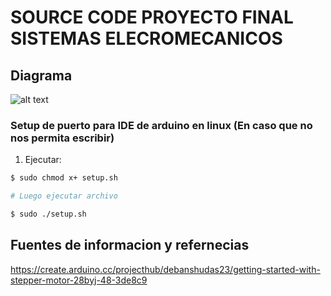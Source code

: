 # SOURCE CODE PROYECTO FINAL SISTEMAS ELECROMECANICOS

## Diagrama
![alt text](https://hackster.imgix.net/uploads/attachments/1132396/circuit1_GwPdfPUqZY.jpg?auto=compress%2Cformat&w=680&h=510&fit=max)

### Setup de puerto para IDE de arduino en linux (En caso que no nos permita escribir)

1. Ejecutar:

``` bash 
$ sudo chmod x+ setup.sh

# Luego ejecutar archivo

$ sudo ./setup.sh

``` 

## Fuentes de informacion y refernecias
https://create.arduino.cc/projecthub/debanshudas23/getting-started-with-stepper-motor-28byj-48-3de8c9

